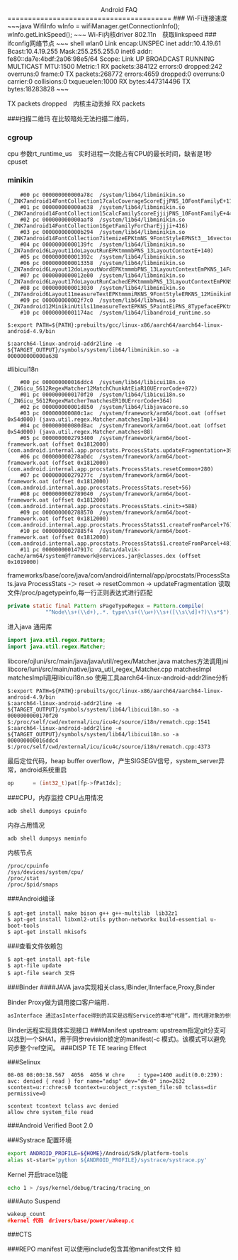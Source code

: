  <center>Android FAQ</center>
 ========================================
 ### Wi-Fi连接速度
~~~java
WifiInfo wInfo = wifiManager.getConnectionInfo();
wInfo.getLinkSpeed();
~~~
Wi-Fi内核driver 802.11n　获取linkspeed
### ifconfig网络节点
~~~ shell
wlan0     Link encap:UNSPEC  
          inet addr:10.4.19.61  Bcast:10.4.19.255  Mask:255.255.255.0 
          inet6 addr: fe80::da7e:4bdf:2a06:98e5/64 Scope: Link
          UP BROADCAST RUNNING MULTICAST  MTU:1500  Metric:1
          RX packets:384122 errors:0 dropped:242 overruns:0 frame:0 
          TX packets:268772 errors:4659 dropped:0 overruns:0 carrier:0 
          collisions:0 txqueuelen:1000 
          RX bytes:447314496 TX bytes:18283828
~~~
		  
TX packets dropped　内核主动丢掉
RX packets 

###扫描二维玛
在比较暗处无法扫描二维码，

### cgroup
cpu 参数rt_runtime_us　实时进程一次能占有CPU的最长时间，缺省是1秒
cpuset 
### minikin
~~~ shell
    #00 pc 000000000000a78c  /system/lib64/libminikin.so (_ZNK7android14FontCollection17calcCoverageScoreEjjPNS_10FontFamilyE+112)
    #01 pc 000000000000a638  /system/lib64/libminikin.so (_ZNK7android14FontCollection15calcFamilyScoreEjjijPNS_10FontFamilyE+44)
    #02 pc 000000000000aaf8  /system/lib64/libminikin.so (_ZNK7android14FontCollection16getFamilyForCharEjjji+416)
    #03 pc 000000000000b294  /system/lib64/libminikin.so (_ZNK7android14FontCollection7itemizeEPKtmNS_9FontStyleEPNSt3__16vectorINS0_3RunENS4_9allocatorIS6_EEEE+656)
    #04 pc 00000000000139fc  /system/lib64/libminikin.so (_ZN7android6Layout11doLayoutRunEPKtmmmbPNS_13LayoutContextE+140)
    #05 pc 000000000001392c  /system/lib64/libminikin.so
    #06 pc 0000000000013358  /system/lib64/libminikin.so (_ZN7android6Layout12doLayoutWordEPKtmmmbPNS_13LayoutContextEmPKNS_14FontCollectionEPS0_Pf+452)
    #07 pc 0000000000012e00  /system/lib64/libminikin.so (_ZN7android6Layout17doLayoutRunCachedEPKtmmmbPNS_13LayoutContextEmPKNS_14FontCollectionEPS0_Pf+456)
    #08 pc 0000000000013030  /system/lib64/libminikin.so (_ZN7android6Layout11measureTextEPKtmmmiRKNS_9FontStyleERKNS_12MinikinPaintEPKNS_14FontCollectionEPf+488)
    #09 pc 000000000002f7c0  /system/lib64/libhwui.so (_ZN7android12MinikinUtils11measureTextEPKNS_5PaintEiPNS_8TypefaceEPKtmmmPf+164)
    #10 pc 00000000001174ac  /system/lib64/libandroid_runtime.so
~~~
~~~shell
$:export PATH=${PATH}:prebuilts/gcc/linux-x86/aarch64/aarch64-linux-android-4.9/bin
~~~
~~~shell
$:aarch64-linux-android-addr2line -e ${TARGET_OUTPUT}/symbols/system/lib64/libminikin.so -a 000000000000a638
~~~

#libicui18n
~~~shell
    #00 pc 000000000016ddc4  /system/lib64/libicui18n.so (_ZN6icu_5612RegexMatcher12MatchChunkAtEiaR10UErrorCode+872)
    #01 pc 0000000000170f20  /system/lib64/libicui18n.so (_ZN6icu_5612RegexMatcher7matchesER10UErrorCode+364)
    #02 pc 000000000001d850  /system/lib64/libjavacore.so
    #03 pc 000000000080c1ac  /system/framework/arm64/boot.oat (offset 0x54d000) (java.util.regex.Matcher.matchesImpl+184)
    #04 pc 000000000080d8ac  /system/framework/arm64/boot.oat (offset 0x54d000) (java.util.regex.Matcher.matches+88)
    #05 pc 0000000002793400  /system/framework/arm64/boot-framework.oat (offset 0x1812000) (com.android.internal.app.procstats.ProcessStats.updateFragmentation+396)
    #06 pc 000000000278a0dc  /system/framework/arm64/boot-framework.oat (offset 0x1812000) (com.android.internal.app.procstats.ProcessStats.resetCommon+280)
    #07 pc 000000000279277c  /system/framework/arm64/boot-framework.oat (offset 0x1812000) (com.android.internal.app.procstats.ProcessStats.reset+56)
    #08 pc 0000000002789040  /system/framework/arm64/boot-framework.oat (offset 0x1812000) (com.android.internal.app.procstats.ProcessStats.<init>+588)
    #09 pc 0000000002788570  /system/framework/arm64/boot-framework.oat (offset 0x1812000) (com.android.internal.app.procstats.ProcessStats$1.createFromParcel+76)
    #10 pc 00000000027885f4  /system/framework/arm64/boot-framework.oat (offset 0x1812000) (com.android.internal.app.procstats.ProcessStats$1.createFromParcel+48)
    #11 pc 000000000147917c  /data/dalvik-cache/arm64/system@framework@services.jar@classes.dex (offset 0x1019000)
~~~
frameworks/base/core/java/com/android/internal/app/procstats/ProcessStats.java
ProcessStats -＞ reset -> resetCommon -> updateFragmentation
读取文件/proc/pagetypeinfo,每一行正则表达式进行匹配
~~~java
private static final Pattern sPageTypeRegex = Pattern.compile(
            "^Node\\s+(\\d+),.*. type\\s+(\\w+)\\s+([\\s\\d]+?)\\s*$");
~~~
进入java 通用库
~~~java
import java.util.regex.Pattern;
import java.util.regex.Matcher;
~~~
libcore/ojluni/src/main/java/java/util/regex/Matcher.java
matches方法调用jni
libcore/luni/src/main/native/java_util_regex_Matcher.cpp
matchesImpl
matchesImpl调用libicui18n.so
使用工具aarch64-linux-android-addr2line分析
~~~shell
$:export PATH=${PATH}:prebuilts/gcc/linux-x86/aarch64/aarch64-linux-android-4.9/bin
$:aarch64-linux-android-addr2line -e ${TARGET_OUTPUT}/symbols/system/lib64/libicui18n.so -a 0000000000170f20
$:/proc/self/cwd/external/icu/icu4c/source/i18n/rematch.cpp:1541
$:aarch64-linux-android-addr2line -e ${TARGET_OUTPUT}/symbols/system/lib64/libicui18n.so -a 000000000016ddc4
$:/proc/self/cwd/external/icu/icu4c/source/i18n/rematch.cpp:4373
~~~
最后定位代码，heap buffer overflow，产生SIGSEGV信号，system_server异常，android系统重启
~~~cpp
op      = (int32_t)pat[fp->fPatIdx];
~~~


###CPU，内存监控
CPU占用情况
~~~
adb shell dumpsys cpuinfo
~~~
内存占用情况
~~~
adb shell dumpsys meminfo
~~~
内核节点
~~~
/proc/cpuinfo
/sys/devices/system/cpu/
/proc/stat
/proc/$pid/smaps
~~~
###Android编译
~~~shell
$ apt-get install make bison g++ g++-multilib　lib32z1 
$ apt-get install libxml2-utils python-networkx build-essential u-boot-tools
$ apt-get install mkisofs
~~~
###查看文件依赖包
~~~shell
$ apt-get install apt-file
$ apt-file update
$ apt-file search 文件
~~~
###Binder
####JAVA
java实现相关class,IBinder,IInterface,Proxy,Binder

Binder Proxy做为调用接口客户端用．
~~~java
asInterface 通过asInterface得到的其实是远程Service的本地“代理”，而代理对象的参数是远程的服务端“obj”  

~~~
Binder远程实现具体实现接口
###Manifest
upstream: upstream指定git分支可以找到一个SHA1。用于同步revision锁定的manifest(-c 模式)。该模式可以避免同步整个ref空间。
###DISP TE
TE tearing Effect

###Selinux
~~~
08-08 08:00:38.567  4056  4056 W chre    : type=1400 audit(0.0:239): avc: denied { read } for name="adsp" dev="dm-0" ino=2632 scontext=u:r:chre:s0 tcontext=u:object_r:system_file:s0 tclass=dir permissive=0
~~~

~~~
scontext tcontext tclass avc denied
allow chre system_file read
~~~

###Android Verified Boot 2.0

###Systrace
配置环境
~~~bash
export ANDROID_PROFILE=${HOME}/Android/Sdk/platform-tools
alias st-start='python ${ANDROID_PROFILE}/systrace/systrace.py'
~~~
Kernel 开启trace功能
~~~bash
echo 1 > /sys/kernel/debug/tracing/tracing_on
~~~

###Auto Suspend
~~~cpp
wakeup_count 
#kernel 代码　drivers/base/power/wakeup.c
~~~

###CTS

###REPO
manifest 可以使用include包含其他manifest文件
如
<include name=".xml" />
